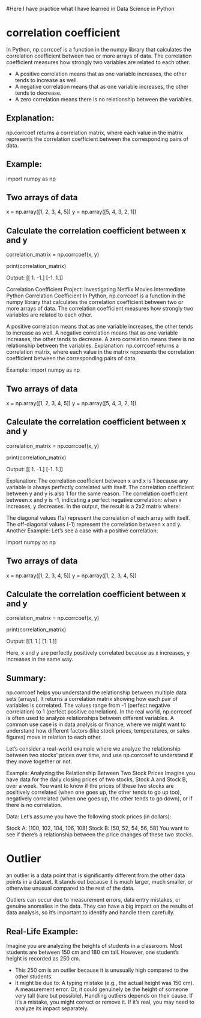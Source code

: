 #Here I have practice what I have learned in Data Science in Python
# correlation coefficient 
In Python, np.corrcoef is a function in the numpy library that calculates the correlation coefficient between two or more arrays of data. The correlation coefficient measures how strongly two variables are related to each other.

- A positive correlation means that as one variable increases, the other tends to increase as well.
- A negative correlation means that as one variable increases, the other tends to decrease.
- A zero correlation means there is no relationship between the variables.

## Explanation:
np.corrcoef returns a correlation matrix, where each value in the matrix represents the correlation coefficient between the corresponding pairs of data.

## Example:
import numpy as np

## Two arrays of data
x = np.array([1, 2, 3, 4, 5])
y = np.array([5, 4, 3, 2, 1])

## Calculate the correlation coefficient between x and y
correlation_matrix = np.corrcoef(x, y)

print(correlation_matrix)

Output:
[[ 1. -1.]
 [-1.  1.]]

Correlation Coefficient
Project: Investigating Netflix Movies
Intermediate Python
Correlation Coefficient
In Python, np.corrcoef is a function in the numpy library that calculates the correlation coefficient between two or more arrays of data. The correlation coefficient measures how strongly two variables are related to each other.

A positive correlation means that as one variable increases, the other tends to increase as well.
A negative correlation means that as one variable increases, the other tends to decrease.
A zero correlation means there is no relationship between the variables.
Explanation:
np.corrcoef returns a correlation matrix, where each value in the matrix represents the correlation coefficient between the corresponding pairs of data.

Example:
import numpy as np

## Two arrays of data
x = np.array([1, 2, 3, 4, 5])
y = np.array([5, 4, 3, 2, 1])

## Calculate the correlation coefficient between x and y
correlation_matrix = np.corrcoef(x, y)

print(correlation_matrix)

Output:
[[ 1. -1.]
 [-1.  1.]]

Explanation:
The correlation coefficient between x and x is 1 because any variable is always perfectly correlated with itself.
The correlation coefficient between y and y is also 1 for the same reason.
The correlation coefficient between x and y is -1, indicating a perfect negative correlation: when x increases, y decreases.
In the output, the result is a 2x2 matrix where:

The diagonal values (1s) represent the correlation of each array with itself.
The off-diagonal values (-1) represent the correlation between x and y.
Another Example:
Let’s see a case with a positive correlation:

import numpy as np

## Two arrays of data
x = np.array([1, 2, 3, 4, 5])
y = np.array([1, 2, 3, 4, 5])

## Calculate the correlation coefficient between x and y
correlation_matrix = np.corrcoef(x, y)

print(correlation_matrix)

Output:
[[1. 1.]
 [1. 1.]]

Here, x and y are perfectly positively correlated because as x increases, y increases in the same way.

## Summary:
np.corrcoef helps you understand the relationship between multiple data sets (arrays).
It returns a correlation matrix showing how each pair of variables is correlated.
The values range from -1 (perfect negative correlation) to 1 (perfect positive correlation).
In the real world, np.corrcoef is often used to analyze relationships between different variables. A common use case is in data analysis or finance, where we might want to understand how different factors (like stock prices, temperatures, or sales figures) move in relation to each other.

Let’s consider a real-world example where we analyze the relationship between two stocks' prices over time, and use np.corrcoef to understand if they move together or not.

Example: Analyzing the Relationship Between Two Stock Prices
Imagine you have data for the daily closing prices of two stocks, Stock A and Stock B, over a week. You want to know if the prices of these two stocks are positively correlated (when one goes up, the other tends to go up too), negatively correlated (when one goes up, the other tends to go down), or if there is no correlation.

Data:
Let’s assume you have the following stock prices (in dollars):

Stock A: [100, 102, 104, 106, 108]
Stock B: [50, 52, 54, 56, 58]
You want to see if there’s a relationship between the price changes of these two stocks.

# Outlier
an outlier is a data point that is significantly different from the other data points in a dataset. It stands out because it is much larger, much smaller, or otherwise unusual compared to the rest of the data.

Outliers can occur due to measurement errors, data entry mistakes, or genuine anomalies in the data. They can have a big impact on the results of data analysis, so it’s important to identify and handle them carefully.
## Real-Life Example:
Imagine you are analyzing the heights of students in a classroom. Most students are between 150 cm and 180 cm tall. However, one student’s height is recorded as 250 cm.

- This 250 cm is an outlier because it is unusually high compared to the other students.
- It might be due to:
A typing mistake (e.g., the actual height was 150 cm).
A measurement error.
Or, it could genuinely be the height of someone very tall (rare but possible).
Handling outliers depends on their cause. If it’s a mistake, you might correct or remove it. If it’s real, you may need to analyze its impact separately.
